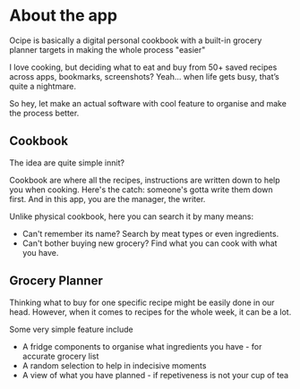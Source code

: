 # About the app
Ocipe is basically a digital personal cookbook with a built-in grocery planner targets in making the whole process "easier"

I love cooking, but deciding what to eat and buy from 50+ saved recipes across apps, bookmarks, screenshots? Yeah… when life gets busy, that’s quite a nightmare.

So hey, let make an actual software with cool feature to organise and make the process better.

## Cookbook
The idea are quite simple innit?

Cookbook are where all the recipes, instructions are written down to help you when cooking. 
Here's the catch: someone's gotta write them down first. And in this app, you are the manager, the writer.

Unlike physical cookbook, here you can search it by many means:
+ Can't remember its name? Search by meat types or even ingredients.
+ Can't bother buying new grocery? Find what you can cook with what you have.
  
## Grocery Planner
Thinking what to buy for one specific recipe might be easily done in our head. However, when it comes to recipes for the whole week, it can be a lot.

Some very simple feature include
+ A fridge components to organise what ingredients you have - for accurate grocery list
+ A random selection to help in indecisive moments
+ A view of what you have planned - if repetiveness is not your cup of tea

